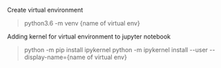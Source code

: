 Create virtual environment
> python3.6 -m venv {name of virtual env}

Adding kernel for virtual environment to jupyter notebook
> python -m pip install ipykernel
> python -m ipykernel install --user --display-name={name of virtual env}